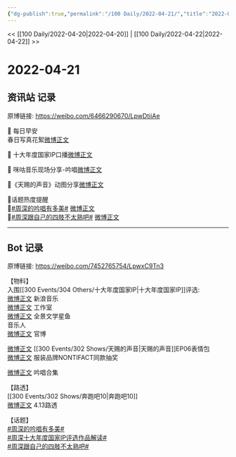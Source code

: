 ```yaml
---
{"dg-publish":true,"permalink":"/100 Daily/2022-04-21/","title":"2022-04-21","created":"2022-12-04T14:29:40.000+08:00","updated":"2023-01-09T17:24:40.794+08:00"}
---
```



<< [[100 Daily/2022-04-20\|2022-04-20]] | [[100 Daily/2022-04-22\|2022-04-22]] >>

# 2022-04-21

## 资讯站 记录

原博链接: https://weibo.com/6466290670/LpwDtiiAe

🌟 每日早安  
春日写真花絮[微博正文](https://m.weibo.cn/6466290670/4760611710304521)

🌟 十大年度国家IP口播[微博正文](https://m.weibo.cn/6466290670/4760632862180998)

🌟 咪咕音乐现场分享-吟唱[微博正文](https://m.weibo.cn/6466290670/4760642748416628)

🌟《天赐的声音》动图分享[微博正文](https://m.weibo.cn/6466290670/4760698796900369)

🌟话题热度提醒  
🌼[#周深的吟唱有多美#](https://s.weibo.com/weibo?q=%23%E5%91%A8%E6%B7%B1%E7%9A%84%E5%90%9F%E5%94%B1%E6%9C%89%E5%A4%9A%E7%BE%8E%23) [微博正文](https://m.weibo.cn/6466290670/4760685365428760)  
🌼[#周深跟自己的四肢不太熟吧#](https://s.weibo.com/weibo?q=%23%E5%91%A8%E6%B7%B1%E8%B7%9F%E8%87%AA%E5%B7%B1%E7%9A%84%E5%9B%9B%E8%82%A2%E4%B8%8D%E5%A4%AA%E7%86%9F%E5%90%A7%23) [微博正文](https://m.weibo.cn/6466290670/4760734074669654)

---
## Bot 记录

原博链接: https://weibo.com/7452765754/LpwxC9Tn3

【物料】  
入围[[300 Events/304 Others/十大年度国家IP\|十大年度国家IP]]评选:  
[微博正文](https://m.weibo.cn/1266269835/4760631272014037) 新浪音乐  
[微博正文](https://m.weibo.cn/7478855230/4760641703511166) 工作室  
[微博正文](https://m.weibo.cn/7738477510/4760633520423967) 全景文学星鱼  
[](https://m.weibo.cn/1852855013/4760631255761429) 音乐人  
[微博正文](https://m.weibo.cn/5508802293/4760663614557607) 官博

[微博正文](https://m.weibo.cn/1315706994/4760691652953984) [[300 Events/302 Shows/天赐的声音\|天赐的声音]]EP06表情包  
[微博正文](https://m.weibo.cn/7707892318/4760655607890600) 服装品牌NONTIFACT同款抽奖

[微博正文](https://m.weibo.cn/1867028705/4760626822121968) 吟唱合集

【路透】  
[[300 Events/302 Shows/奔跑吧10\|奔跑吧10]]  
[微博正文](https://m.weibo.cn/5122158435/4760642768081097) 4.13路透

【话题】  
[#周深的吟唱有多美#](https://s.weibo.com/weibo?q=%23%E5%91%A8%E6%B7%B1%E7%9A%84%E5%90%9F%E5%94%B1%E6%9C%89%E5%A4%9A%E7%BE%8E%23)  
[#周深十大年度国家IP评选作品解读#](https://s.weibo.com/weibo?q=%23%E5%91%A8%E6%B7%B1%E5%8D%81%E5%A4%A7%E5%B9%B4%E5%BA%A6%E5%9B%BD%E5%AE%B6IP%E8%AF%84%E9%80%89%E4%BD%9C%E5%93%81%E8%A7%A3%E8%AF%BB%23)  
[#周深跟自己的四肢不太熟吧#](https://s.weibo.com/weibo?q=%23%E5%91%A8%E6%B7%B1%E8%B7%9F%E8%87%AA%E5%B7%B1%E7%9A%84%E5%9B%9B%E8%82%A2%E4%B8%8D%E5%A4%AA%E7%86%9F%E5%90%A7%23)
